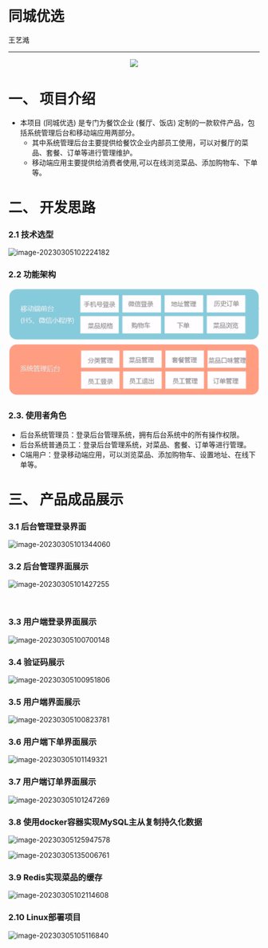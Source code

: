 # 同城优选

王艺澔

------

<div align=center><img src="https://typingcat-picbed.oss-cn-hangzhou.aliyuncs.com/img/202303051000628.png" width="400"></div>

# 

# 一、 项目介绍

- 本项目 (同城优选) 是专门为餐饮企业 (餐厅、饭店) 定制的一款软件产品，包括系统管理后台和移动端应用两部分。
  - 其中系统管理后台主要提供给餐饮企业内部员工使用，可以对餐厅的菜品、套餐、订单等进行管理维护。
  - 移动端应用主要提供给消费者使用,可以在线浏览菜品、添加购物车、下单等。

# 二、 开发思路

### 2.1 技术选型

![image-20230305102224182](https://typingcat-picbed.oss-cn-hangzhou.aliyuncs.com/img/202303051022309.png)



### 2.2 功能架构

![image-20220928212937701](https://raw.githubusercontent.com/SihangXie/pic-bed/master/img/image-20220928212937701.png)



### 2.3. 使用者角色

- 后台系统管理员：登录后台管理系统，拥有后台系统中的所有操作权限。
- 后台系统普通员工：登录后台管理系统，对菜品、套餐、订单等进行管理。
- C端用户：登录移动端应用，可以浏览菜品、添加购物车、设置地址、在线下单等。





# 三、 产品成品展示



### 3.1 后台管理登录界面

![image-20230305101344060](https://typingcat-picbed.oss-cn-hangzhou.aliyuncs.com/img/202303051013230.png)
<br/>

### 3.2 后台管理界面展示

![image-20230305101427255](https://typingcat-picbed.oss-cn-hangzhou.aliyuncs.com/img/202303051014430.png)

<br/>

### 3.3 用户端登录界面展示

![image-20230305100700148](https://typingcat-picbed.oss-cn-hangzhou.aliyuncs.com/img/202303051007316.png)
<br/>

### 3.4 验证码展示

![image-20230305100951806](https://typingcat-picbed.oss-cn-hangzhou.aliyuncs.com/img/202303051009900.png)



### 3.5 用户端界面展示

![image-20230305100823781](https://typingcat-picbed.oss-cn-hangzhou.aliyuncs.com/img/202303051008952.png)



### 3.6 用户端下单界面展示

![image-20230305101149321](https://typingcat-picbed.oss-cn-hangzhou.aliyuncs.com/img/202303051011434.png)



### 3.7 用户端订单界面展示

![image-20230305101247269](https://typingcat-picbed.oss-cn-hangzhou.aliyuncs.com/img/202303051012383.png)

### 3.8 使用docker容器实现MySQL主从复制持久化数据

![image-20230305125947578](https://typingcat-picbed.oss-cn-hangzhou.aliyuncs.com/img/202303051259657.png)



![image-20230305135006761](https://typingcat-picbed.oss-cn-hangzhou.aliyuncs.com/img/202303051350834.png)

### 3.9 Redis实现菜品的缓存

![image-20230305102114608](https://typingcat-picbed.oss-cn-hangzhou.aliyuncs.com/img/202303051021750.png)

### 2.10 Linux部署项目

![image-20230305105116840](https://typingcat-picbed.oss-cn-hangzhou.aliyuncs.com/img/202303051051093.png)





